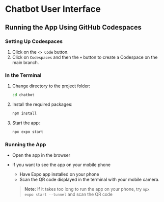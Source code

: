 # Chatbot User Interface

## Running the App Using GitHub Codespaces

### Setting Up Codespaces

1. Click on the `<> Code` button.
2. Click on `Codespaces` and then the `+` button to create a Codespace on the main branch.

### In the Terminal

1. Change directory to the project folder:

   ```bash
   cd chatbot
   ```

2. Install the required packages:

   ```bash
   npm install
   ```

3. Start the app:
   ```bash
   npx expo start
   ```

### Running the App

- Open the app in the browser

- If you want to see the app on your mobile phone

  - Have Expo app installed on your phone
  - Scan the QR code displayed in the terminal with your mobile camera.

  > **Note:** If it takes too long to run the app on your phone, try `npx expo start --tunnel` and scan the QR code
